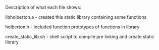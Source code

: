 Description of what each file shows:

libholberton.a - created this static library containing some functions

holberton.h - included function prototypes of functions in library

create_static_lib.sh - shell script to compile pre linking and create static library

